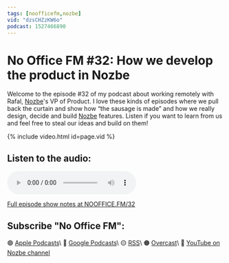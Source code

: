 ```yaml
---
tags: [noofficefm,nozbe]
vid: "dzsCHZzKW6o"
podcast: 1527466890
---
```


# No Office FM #32: How we develop the product in Nozbe

Welcome to the episode #32 of my podcast about working remotely with Rafal, [Nozbe][n]'s VP of Product. I love these kinds of episodes where we pull back the curtain and show how “the sausage is made” and how we really design, decide and build [Nozbe][n] features. Listen if you want to learn from us and feel free to steal our ideas and build on them!

{% include video.html id=page.vid %}

<!--More-->

## Listen to the audio:

<audio controls>
<source src="https://media.transistor.fm/c2768451/e4030210.mp3" type="audio/mpeg">
</audio>



[Full episode show notes at NOOFFICE.FM/32](https://nooffice.fm/32)

## Subscribe "No Office FM":

🟣 [Apple Podcasts](https://podcasts.apple.com/podcast/no-office/id1527466890)\\
🔵 [Google Podcasts](https://podcasts.google.com/feed/aHR0cHM6Ly9mZWVkcy50cmFuc2lzdG9yLmZtL25vb2ZmaWNl)\\
🟡 [RSS](https://nozbe.com/nooffice.rss)\\
🟠 [Overcast](https://overcast.fm/itunes1527466890/no-office)\\
🔴 [YouTube on Nozbe channel](https://youtube.com/NozbeCom)

<!--podcast: 1527466890-->

[n]: https://michael.gratis/nozbe
[np]: https://michael.gratis/nozbepersonal